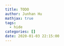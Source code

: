 ```yaml
---
title: TODO
author: Junhan Hu
mathjax: true
tags:
  - hide
categories: []
date: 2020-01-03 22:15:00
---
```


